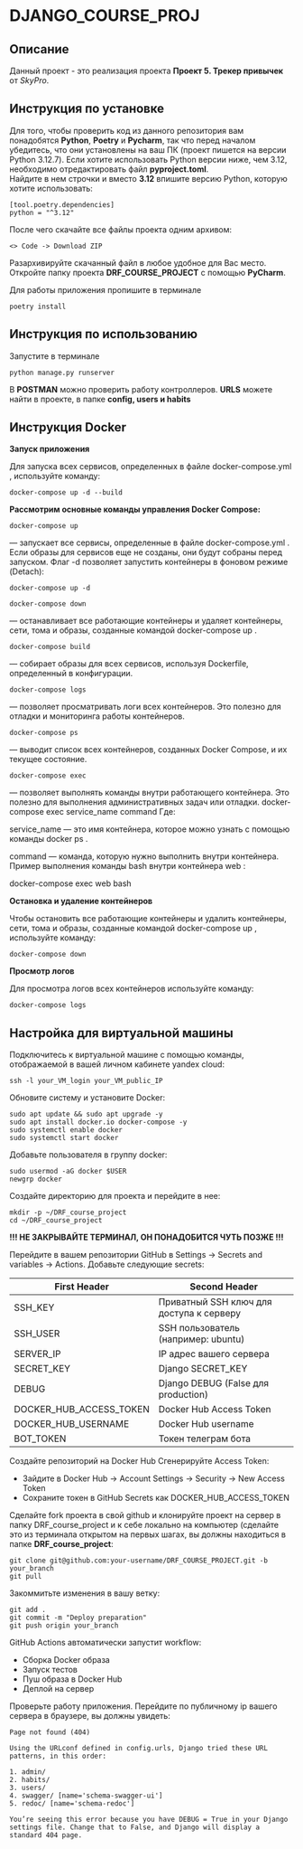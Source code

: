 # DJANGO_COURSE_PROJ
## Описание
Данный проект - это реализация проекта **Проект 5. Трекер привычек** от *SkyPro*.
  
## Инструкция по установке  
Для того, чтобы проверить код из данного репозитория вам понадобятся **Python**, **Poetry** и **Pycharm**, так что перед началом убедитесь, что они установлены на ваш ПК (проект пишется на версии Python 3.12.7).
Если хотите использовать Python версии ниже, чем 3.12, необходимо отредактировать файл **pyproject.toml**.  
Найдите в нем строчки и вместо **3.12** впишите версию Python, которую хотите использовать:  
```
[tool.poetry.dependencies]  
python = "^3.12"  
```

После чего скачайте все файлы проекта одним архивом:  
```
<> Code -> Download ZIP  
```

Разархивируйте скачанный файл в любое удобное для Вас место.  
Откройте папку проекта **DRF_COURSE_PROJECT** с помощью **PyCharm**. 

Для работы приложения пропишите в терминале
~~~
poetry install
~~~
## Инструкция по использованию
Запустите в терминале
~~~
python manage.py runserver
~~~

В **POSTMAN** можно проверить работу контроллеров. **URLS** можете найти в проекте, в папке **config, users и habits**

## Инструкция Docker
**Запуск приложения**

Для запуска всех сервисов, определенных в файле 
docker-compose.yml
, используйте команду:

~~~
docker-compose up -d --build
~~~

**Рассмотрим основные команды управления Docker Compose:**
~~~
docker-compose up
~~~
 — запускает все сервисы, определенные в файле 
docker-compose.yml
. Если образы для сервисов еще не созданы, они будут собраны перед запуском.
Флаг 
-d
 позволяет запустить контейнеры в фоновом режиме (Detach):
~~~
docker-compose up -d
~~~
~~~
docker-compose down
~~~
 — останавливает все работающие контейнеры и удаляет контейнеры, сети, тома и образы, созданные командой 
docker-compose up
.
~~~
docker-compose build
~~~
 — собирает образы для всех сервисов, используя Dockerfile, определенный в конфигурации.
~~~
docker-compose logs
~~~
 — позволяет просматривать логи всех контейнеров. Это полезно для отладки и мониторинга работы контейнеров.
~~~
docker-compose ps
~~~
 — выводит список всех контейнеров, созданных Docker Compose, и их текущее состояние.
~~~
docker-compose exec
~~~
 — позволяет выполнять команды внутри работающего контейнера. Это полезно для выполнения административных задач или отладки.
docker-compose exec service_name command
Где:

service_name
 — это имя контейнера, которое можно узнать с помощью команды 
docker ps
.
 
command
 — команда, которую нужно выполнить внутри контейнера.
Пример выполнения команды 
bash
 внутри контейнера 
web
:

docker-compose exec web bash

**Остановка и удаление контейнеров**

Чтобы остановить все работающие контейнеры и удалить контейнеры, сети, тома и образы, созданные командой 
docker-compose up
, используйте команду:

~~~
docker-compose down
~~~

**Просмотр логов**

Для просмотра логов всех контейнеров используйте команду:

~~~
docker-compose logs
~~~

## Настройка для виртуальной машины

Подключитесь к виртуальной машине с помощью команды, отображаемой в вашей личном кабинете yandex cloud:

~~~
ssh -l your_VM_login your_VM_public_IP
~~~

Обновите систему и установите Docker:

~~~
sudo apt update && sudo apt upgrade -y
sudo apt install docker.io docker-compose -y
sudo systemctl enable docker
sudo systemctl start docker
~~~

Добавьте пользователя в группу docker:

~~~
sudo usermod -aG docker $USER
newgrp docker
~~~

Создайте директорию для проекта и перейдите в нее:
~~~
mkdir -p ~/DRF_course_project
cd ~/DRF_course_project
~~~

**!!! НЕ ЗАКРЫВАЙТЕ ТЕРМИНАЛ, ОН ПОНАДОБИТСЯ ЧУТЬ ПОЗЖЕ !!!**

Перейдите в вашем репозитории GitHub в Settings → Secrets and variables → Actions. Добавьте следующие secrets:

| First Header  | Second Header                            |
| ------------- |------------------------------------------|
| SSH_KEY  | Приватный SSH ключ для доступа к серверу |
| SSH_USER  | SSH пользователь (например: ubuntu)      |
| SERVER_IP  | IP адрес вашего сервера                  |
| SECRET_KEY  | Django SECRET_KEY                        |
| DEBUG  | Django DEBUG (False для production)      |
| DOCKER_HUB_ACCESS_TOKEN  | Docker Hub Access Token                  |
| DOCKER_HUB_USERNAME  | Docker Hub username                      |
| BOT_TOKEN  | Токен телеграм бота                      |

Создайте репозиторий на Docker Hub
Сгенерируйте Access Token:
- Зайдите в Docker Hub → Account Settings → Security → New Access Token
- Сохраните токен в GitHub Secrets как DOCKER_HUB_ACCESS_TOKEN

Сделайте fork проекта в свой github и клонируйте проект на сервер в папку DRF_course_project и к себе локально на компьютер (сделайте это из терминала открытом на первых шагах, вы должны находиться в папке **DRF_course_project**:

~~~
git clone git@github.com:your-username/DRF_COURSE_PROJECT.git -b your_branch
git pull
~~~

Закоммитьте изменения в вашу ветку:

~~~
git add .
git commit -m "Deploy preparation"
git push origin your_branch
~~~

GitHub Actions автоматически запустит workflow:
- Сборка Docker образа
- Запуск тестов
- Пуш образа в Docker Hub
- Деплой на сервер

Проверьте работу приложения. Перейдите по публичному ip вашего сервера в браузере, вы должны увидеть:

~~~
Page not found (404)

Using the URLconf defined in config.urls, Django tried these URL patterns, in this order:

1. admin/
2. habits/
3. users/
4. swagger/ [name='schema-swagger-ui']
5. redoc/ [name='schema-redoc']

You’re seeing this error because you have DEBUG = True in your Django settings file. Change that to False, and Django will display a standard 404 page.
~~~

